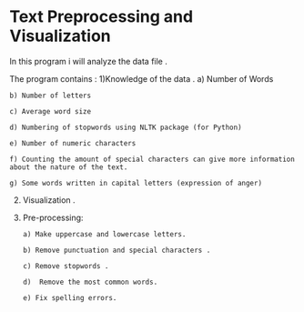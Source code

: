 # Text Preprocessing and Visualization

In this program i will analyze the data file .

The program contains :
1)Knowledge of the data .
    a) Number of Words

    b) Number of letters

    c) Average word size

    d) Numbering of stopwords using NLTK package (for Python)

    e) Number of numeric characters

    f) Counting the amount of special characters can give more information about the nature of the text.

    g) Some words written in capital letters (expression of anger)
    
 2) Visualization .
 
 3) Pre-processing:

        a) Make uppercase and lowercase letters.

        b) Remove punctuation and special characters .

        c) Remove stopwords .

        d)  Remove the most common words.

        e) Fix spelling errors.
